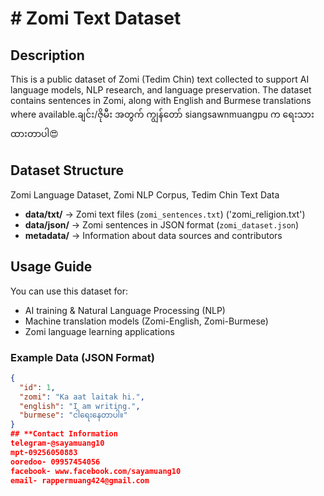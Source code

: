 # # Zomi Text Dataset

## Description  
This is a public dataset of Zomi (Tedim Chin) text collected to support AI language models, NLP research, and language preservation. The dataset contains sentences in Zomi, along with English and Burmese translations where available.ချင်း/ဇိုမီး အတွက် ကျွန်တော် siangsawnmuangpu က ရေးသားထားတာပါ😍

## Dataset Structure  
Zomi Language Dataset, Zomi NLP Corpus, Tedim Chin Text Data
- **data/txt/** → Zomi text files (`zomi_sentences.txt`)  ('zomi_religion.txt')
- **data/json/** → Zomi sentences in JSON format (`zomi_dataset.json`)  
- **metadata/** → Information about data sources and contributors  

## Usage Guide  
You can use this dataset for:  
- AI training & Natural Language Processing (NLP)  
- Machine translation models (Zomi-English, Zomi-Burmese)  
- Zomi language learning applications  

### **Example Data (JSON Format)**
```json
{
  "id": 1,
  "zomi": "Ka aat laitak hi.",
  "english": "I am writing.",
  "burmese": "ငါရေးနေတာပါ။"
}
## **Contact Information
telegram-@sayamuang10
mpt-09256050883
ooredoo- 09957454056
facebook- www.facebook.com/sayamuang10
email- rappermuang424@gmail.com

